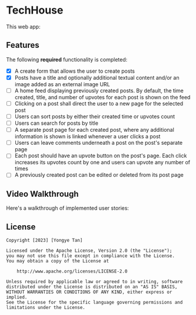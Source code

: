 # TechHouse

This web app:

## Features

The following **required** functionality is completed:

- [x] A create form that allows the user to create posts
- [x] Posts have a title and optionally additional textual content and/or an image added as an external image URL
- [ ] A home feed displaying previously created posts. By default, the time created, title, and number of upvotes for each post is shown on the feed
- [ ] Clicking on a post shall direct the user to a new page for the selected post
- [ ] Users can sort posts by either their created time or upvotes count
- [ ] Users can search for posts by title
- [ ] A separate post page for each created post, where any additional information is shown is linked whenever a user clicks a post
- [ ] Users can leave comments underneath a post on the post's separate page
- [ ] Each post should have an upvote button on the post's page. Each click increases its upvotes count by one and users can upvote any number of times
- [ ] A previously created post can be edited or deleted from its post page

## Video Walkthrough

Here's a walkthrough of implemented user stories:

## License

    Copyright [2023] [Yongye Tan]

    Licensed under the Apache License, Version 2.0 (the "License");
    you may not use this file except in compliance with the License.
    You may obtain a copy of the License at

        http://www.apache.org/licenses/LICENSE-2.0

    Unless required by applicable law or agreed to in writing, software
    distributed under the License is distributed on an "AS IS" BASIS,
    WITHOUT WARRANTIES OR CONDITIONS OF ANY KIND, either express or implied.
    See the License for the specific language governing permissions and
    limitations under the License.
